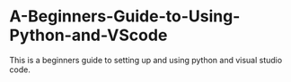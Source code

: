 # A-Beginners-Guide-to-Using-Python-and-VScode
This is a beginners guide to setting up and using python and visual studio code.
